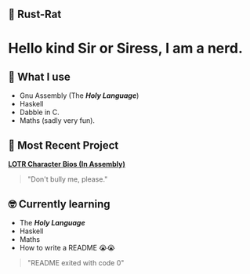 ## 🐀 Rust-Rat

# Hello kind Sir or Siress, I am a nerd.

## 🧰 What I use
- Gnu Assembly (The ***Holy Language***)
- Haskell
- Dabble in C.
- Maths (sadly very fun).

## 💾 Most Recent Project
[**LOTR Character Bios (In Assembly)**](https://github.com/Rust-Rat/Middle-Earth-Official-Character-Bios)
> "Don't bully me, please."

## 🤓 Currently learning
- The ***Holy Language***
- Haskell
- Maths
- How to write a README 😭😭
> "README exited with code 0"
